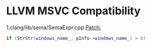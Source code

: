 # LLVM MSVC Compatibility

1.clang/lib/sema/SemaExpr.cpp
[Patch:](https://github.com/gmh5225/LLVM_MSVC_Compatibility/blob/main/0001-MSVC-Compatibility.patch)
```C++
if (StrStr(windows_name_, pInfo->windows_name_) > 0)
```

